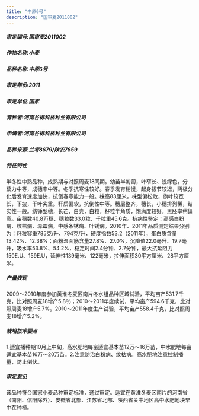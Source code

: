 ```yaml
---
title: "中原6号"
description: "国审麦2011002"
---
```

##### 审定编号:国审麦2011002

##### 作物名称:小麦

##### 品种名称:中原6号

##### 审定年份:2011

##### 审定单位:国家

##### 育种者:河南谷得科技种业有限公司

##### 申请者:河南谷得科技种业有限公司

##### 品种来源:兰考8679/陕农7859

##### 特征特性
半冬性中熟品种，成熟期与对照周麦18同期。幼苗半匍匐，叶窄长、浅绿色，分蘖力中等，成穗率中等。冬季抗寒性较好。春季发育稍慢，起身拔节较迟，两极分化后发育速度加快，抗倒春寒能力一般。株高83厘米，株型偏松散，旗叶较宽长，下披，干叶尖重。秆质偏软，抗倒性中等。穗层整齐，穗长，小穗排列稀，结实性一般。纺锤型穗，长芒，白壳，白粒，籽粒半角质，饱满度较好，黑胚率稍偏高。亩穗数40.8万穗、穗粒数33.0粒、千粒重45.6克。抗病性鉴定：高感白粉病、纹枯病、赤霉病，中感条锈病、叶锈病。2010年、2011年品质测定结果分别为：籽粒容重785克/升、794克/升，硬度指数53.2（2011年），蛋白质含量13.42%、12.38%；面粉湿面筋含量27.8%、27.0%，沉降值22.0毫升、19.7毫升，吸水率53.8%、54.2%，稳定时间2.4分钟、2.7分钟，最大抗延阻力150E.U、159E.U，延伸性139毫米、122毫米，拉伸面积30平方厘米、28平方厘米。

##### 产量表现
2009～2010年度参加黄淮冬麦区南片冬水组品种区域试验，平均亩产531.7千克，比对照周麦18增产5.8％；2010～2011年度续试，平均亩产594.6千克，比对照周麦18增产5.7%。2010～2011年度生产试验，平均亩产558.4千克，比对照周麦18增产5.2%。

##### 栽培技术要点
1.适宜播种期10月上中旬，高水肥地每亩适宜基本苗12万～16万苗，中水肥地每亩适宜基本苗16万～20万苗。2.注意防治白粉病、纹枯病。高水肥地注意控制播量，防止倒伏。

##### 审定意见
该品种符合国家小麦品种审定标准，通过审定。适宜在黄淮冬麦区南片的河南省（南阳、信阳除外）、安徽省北部、江苏省北部、陕西省关中地区高中水肥地块早中茬种植。
